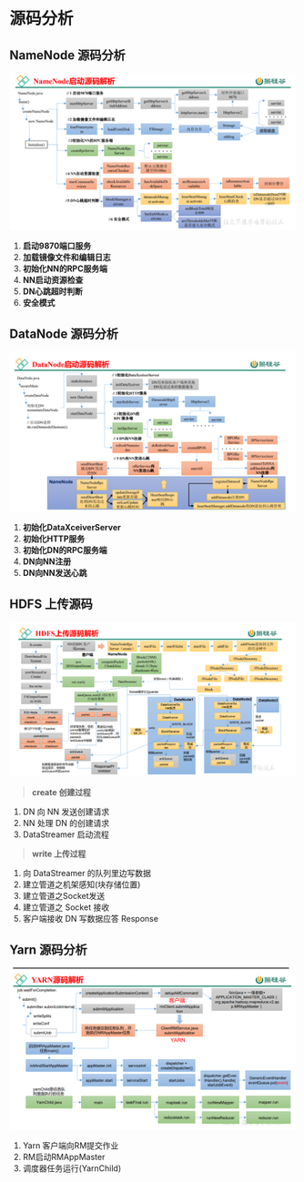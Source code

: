 # 源码分析

## NameNode 源码分析

![](..\图片\NameNode源码分析.png)

1. **启动9870端口服务**
2. **加载镜像文件和编辑日志**
3. **初始化NN的RPC服务端**
4. **NN启动资源检查**
5. **DN心跳超时判断**
6. **安全模式**

## DataNode 源码分析

![](..\图片\DataNode源码.png)

1. **初始化DataXceiverServer**
2. **初始化HTTP服务**
3. **初始化DN的RPC服务端**
4. **DN向NN注册**
5. **DN向NN发送心跳**

## HDFS 上传源码

![](..\图片\HDFS上传源码解析.png)

> **create 创建过程**

1. DN 向 NN 发送创建请求
2. NN 处理 DN 的创建请求
3. DataStreamer 启动流程

> **write 上传过程**

1. 向 DataStreamer 的队列里边写数据
2. 建立管道之机架感知(块存储位置)
3. 建立管道之Socket发送
4. 建立管道之 Socket 接收
5. 客户端接收 DN 写数据应答 Response

## Yarn 源码分析

![](..\图片\YARN源码.png)

1. Yarn 客户端向RM提交作业
2. RM启动RMAppMaster
3. 调度器任务运行(YarnChild)